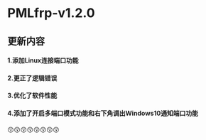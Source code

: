 # PMLfrp-v1.2.0
## 更新内容
#### 1.添加Linux连接端口功能  
#### 2.更正了逻辑错误
#### 3.优化了软件性能
#### 4.添加了开启多端口模式功能和右下角调出Windows10通知端口功能  
:kissing_closed_eyes::kissing_closed_eyes::kissing_closed_eyes::kissing_closed_eyes::kissing_closed_eyes::kissing_closed_eyes::kissing_closed_eyes::kissing_closed_eyes:

